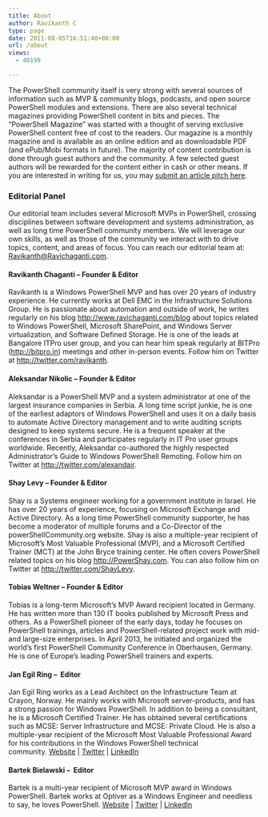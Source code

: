 ```yaml
---
title: About
author: Ravikanth C
type: page
date: 2011-08-05T16:51:40+00:00
url: /about
views:
  - 40199

---
```

The PowerShell community itself is very strong with several sources of information such as MVP & community blogs, podcasts, and open source PowerShell modules and extensions. There are also several technical magazines providing PowerShell content in bits and pieces. The &#8220;PowerShell Magazine&#8221; was started with a thought of serving exclusive PowerShell content free of cost to the readers. Our magazine is a monthly magazine and is available as an online edition and as downloadable PDF (and ePub/Mobi formats in future). The majority of content contribution is done through guest authors and the community. A few selected guest authors will be rewarded for the content either in cash or other means. If you are interested in writing for us, you may [submit an article pitch here](/write-for-us/).

### Editorial Panel

Our editorial team includes several Microsoft MVPs in PowerShell, crossing disciplines between software development and systems administration, as well as long time PowerShell community members. We will leverage our own skills, as well as those of the community we interact with to drive topics, content, and areas of focus. You can reach our editorial team at: Ravikanth@Ravichaganti.com.


#### Ravikanth Chaganti &#8211; Founder & Editor

Ravikanth is a Windows PowerShell MVP and has over 20 years of industry experience. He currently works at Dell EMC in the Infrastructure Solutions Group. He is passionate about automation and outside of work, he writes regularly on his blog http://www.ravichaganti.com/blog about topics related to Windows PowerShell, Microsoft SharePoint, and Windows Server virtualization, and Software Defined Storage. He is one of the leads at Bangalore ITPro user group, and you can hear him speak regularly at BITPro (<a href="http://bitpro.in">http://bitpro.in</a>) meetings and other in-person events. Follow him on Twitter at <a href="http://twitter.com/ravikanth">http://twitter.com/ravikanth</a>.


#### Aleksandar Nikolic &#8211; Founder & Editor

Aleksandar is a PowerShell MVP and a system administrator at one of the largest insurance companies in Serbia. A long time script junkie, he is one of the earliest adaptors of Windows PowerShell and uses it on a daily basis to automate Active Directory management and to write auditing scripts designed to keep systems secure. He is a frequent speaker at the conferences in Serbia and participates regularly in IT Pro user groups worldwide. Recently, Aleksandar co-authored the highly respected Administrator’s Guide to Windows PowerShell Remoting. Follow him on Twitter at <a href="http://twitter.com/alexandair">http://twitter.com/alexandair</a>.


#### Shay Levy &#8211; Founder & Editor

Shay is a Systems engineer working for a government institute in Israel. He has over 20 years of experience, focusing on Microsoft Exchange and Active Directory. As a long time PowerShell community supporter, he has become a moderator of multiple forums and a Co-Director of the powerShellCommunity.org website. Shay is also a multiple-year recipient of Microsoft’s Most Valuable Professional (MVP), and a Microsoft Certified Trainer (MCT) at the John Bryce training center. He often covers PowerShell related topics on his blog <a href="http://PowerShay.com">http://PowerShay.com</a>. You can also follow him on Twitter at <a href="http://twitter.com/ShayLevy">http://twitter.com/ShayLevy</a>.


#### Tobias Weltner &#8211; Founder & Editor

Tobias is a long-term Microsoft’s MVP Award recipient located in Germany. He has written more than 130 IT books published by Microsoft Press and others. As a PowerShell pioneer of the early days, today he focuses on PowerShell trainings, articles and PowerShell-related project work with mid- and large-size enterprises. In April 2013, he initiated and organized the world’s first PowerShell Community Conference in Oberhausen, Germany. He is one of Europe’s leading PowerShell trainers and experts.


#### Jan Egil Ring &#8211;  Editor

Jan Egil Ring works as a Lead Architect on the Infrastructure Team at Crayon, Norway. He mainly works with Microsoft server-products, and has a strong passion for Windows PowerShell. In addition to being a consultant, he is a Microsoft Certified Trainer. He has obtained several certifications such as MCSE: Server Infrastructure and MCSE: Private Cloud. He is also a multiple-year recipient of the Microsoft Most Valuable Professional Award for his contributions in the Windows PowerShell technical community. [Website][1] | [Twitter][2] | [LinkedIn][3]


#### Bartek Bielawski &#8211;  Editor

Bartek is a multi-year recipient of Microsoft MVP award in Windows PowerShell. Bartek works at Optiver as a Windows Engineer and needless to say, he loves PowerShell. [Website][4] | [Twitter][5] | [LinkedIn][6]

[1]: http://blog.powershell.no/
[2]: http://twitter.com/janegilring
[3]: http://www.linkedin.com/pub/8/290/a26
[4]: https://becomelotr.wordpress.com/
[5]: https://twitter.com/bielawb
[6]: nl.linkedin.com/in/bielawb